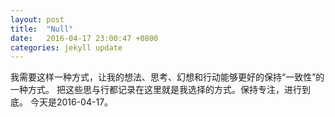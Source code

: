 ```yaml
---
layout: post
title:  "Null"
date:   2016-04-17 23:00:47 +0800
categories: jekyll update
---
```


我需要这样一种方式，让我的想法、思考、幻想和行动能够更好的保持“一致性”的一种方式。
把这些思与行都记录在这里就是我选择的方式。保持专注，进行到底。
今天是2016-04-17。

